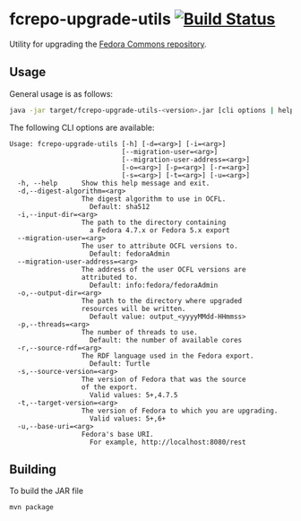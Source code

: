 fcrepo-upgrade-utils [![Build Status](https://github.com/fcrepo-exts/fcrepo-upgrade-utils/workflows/Build/badge.svg)](https://github.com/fcrepo-exts/fcrepo-upgrade-utils/actions)
==================

Utility for upgrading the [Fedora Commons repository](http://github.com/fcrepo/fcrepo).

Usage
-----

General usage is as follows:

```sh
java -jar target/fcrepo-upgrade-utils-<version>.jar [cli options | help]
```

The following CLI options are available:

```
Usage: fcrepo-upgrade-utils [-h] [-d=<arg>] [-i=<arg>]
                            [--migration-user=<arg>]
                            [--migration-user-address=<arg>]
                            [-o=<arg>] [-p=<arg>] [-r=<arg>]
                            [-s=<arg>] [-t=<arg>] [-u=<arg>]
  -h, --help      Show this help message and exit.
  -d,--digest-algorithm=<arg>
                  The digest algorithm to use in OCFL.
                    Default: sha512
  -i,--input-dir=<arg>
                  The path to the directory containing
                    a Fedora 4.7.x or Fedora 5.x export
  --migration-user=<arg>
                  The user to attribute OCFL versions to. 
                    Default: fedoraAdmin
  --migration-user-address=<arg>
                  The address of the user OCFL versions are 
                  attributed to. 
                    Default: info:fedora/fedoraAdmin
  -o,--output-dir=<arg>
                  The path to the directory where upgraded 
                  resources will be written.
                    Default value: output_<yyyyMMdd-HHmmss>
  -p,--threads=<arg>
                  The number of threads to use.
                    Default: the number of available cores
  -r,--source-rdf=<arg>
                  The RDF language used in the Fedora export. 
                    Default: Turtle
  -s,--source-version=<arg>
                  The version of Fedora that was the source 
                  of the export. 
                    Valid values: 5+,4.7.5
  -t,--target-version=<arg>
                  The version of Fedora to which you are upgrading. 
                    Valid values: 5+,6+
  -u,--base-uri=<arg>
                  Fedora's base URI. 
                    For example, http://localhost:8080/rest
```

Building
--------

To build the JAR file

``` sh
mvn package
```
